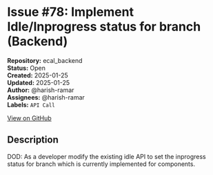 # Issue #78: Implement Idle/Inprogress status for branch (Backend)

**Repository:** ecal_backend  
**Status:** Open  
**Created:** 2025-01-25  
**Updated:** 2025-01-25  
**Author:** @harish-ramar  
**Assignees:** @harish-ramar  
**Labels:** `API Call`  

[View on GitHub](https://github.com/Simtestlab/ecal_backend/issues/78)

## Description

DOD: As a developer modify the existing idle API to set the inprogress status for branch which is currently implemented for components.